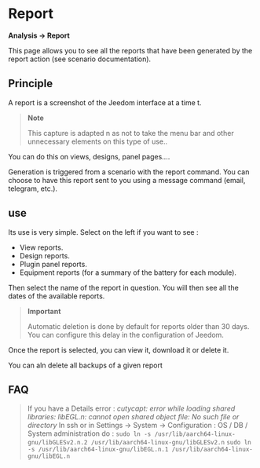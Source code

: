 # Report
**Analysis → Report**

This page allows you to see all the reports that have been generated by the report action (see scenario documentation).

## Principle

A report is a screenshot of the Jeedom interface at a time t.

> **Note**
>
> This capture is adapted n as not to take the menu bar and other unnecessary elements on this type of use..

You can do this on views, designs, panel pages....

Generation is triggered from a scenario with the report command.
You can choose to have this report sent to you using a message command (email, telegram, etc.).

## use

Its use is very simple. Select on the left if you want to see :

- View reports.
- Design reports.
- Plugin panel reports.
- Equipment reports (for a summary of the battery for each module).

Then select the name of the report in question. You will then see all the dates of the available reports.

> **Important**
>
> Automatic deletion is done by default for reports older than 30 days. You can configure this delay in the configuration of Jeedom.

Once the report is selected, you can view it, download it or delete it.

You can aln delete all backups of a given report

## FAQ

> If you have a Details error :
> *cutycapt: error while loading shared libraries: libEGL.n: cannot open shared object file: No such file or directory*
> In ssh or in Settings → System → Configuration : OS / DB / System administration do :
> ```sudo ln -s /usr/lib/aarch64-linux-gnu/libGLESv2.n.2 /usr/lib/aarch64-linux-gnu/libGLESv2.n```
> ```sudo ln -s /usr/lib/aarch64-linux-gnu/libEGL.n.1 /usr/lib/aarch64-linux-gnu/libEGL.n```
